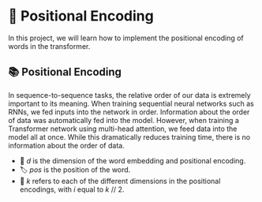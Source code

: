 # 🌟 Positional Encoding

In this project, we will learn how to implement the positional encoding of words in the transformer.

## 📚 Positional Encoding

In sequence-to-sequence tasks, the relative order of our data is extremely important to its meaning. When training sequential neural networks such as RNNs, we fed inputs into the network in order. Information about the order of data was automatically fed into the model. However, when training a Transformer network using multi-head attention, we feed data into the model all at once. While this dramatically reduces training time, there is no information about the order of data.

* 🧮 $d$ is the dimension of the word embedding and positional encoding.
* 🏷️ $pos$ is the position of the word.
* 🔢 $k$ refers to each of the different dimensions in the positional encodings, with $i$ equal to $k$ $//$ $2$.

